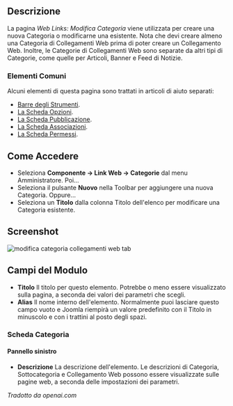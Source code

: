 <!-- Filename: Help4.x:Components_Weblinks_Categories_Edit / Display title: Link Web: Modifica Categoria  -->

## Descrizione

La pagina *Web Links: Modifica Categoria* viene utilizzata per creare una nuova Categoria o modificarne una esistente. Nota che devi creare almeno una Categoria di Collegamenti Web prima di poter creare un Collegamento Web. Inoltre, le Categorie di Collegamenti Web sono separate da altri tipi di Categorie, come quelle per Articoli, Banner e Feed di Notizie.

### Elementi Comuni

Alcuni elementi di questa pagina sono trattati in articoli di aiuto separati:

* [Barre degli Strumenti](jdocmanual?article=help/common-elements/toolbars).
* [La Scheda Opzioni](jdocmanual?article=help/common-elements/edit-category-options).
* [La Scheda Pubblicazione](jdocmanual?article=help/common-elements/edit-publishing).
* [La Scheda Associazioni](jdocmanual?article=help/common-elements/edit-associations).
* [La Scheda Permessi](jdocmanual?article=help/common-elements/edit-permissions).

## Come Accedere

- Seleziona **Componente → Link Web → Categorie** dal
  menu Amministratore. Poi...
- Seleziona il pulsante **Nuovo** nella Toolbar per aggiungere una nuova Categoria. Oppure...
- Seleziona un **Titolo** dalla colonna Titolo dell'elenco per modificare una Categoria esistente.

## Screenshot

![modifica categoria collegamenti web tab](../../../it/images/weblinks/web-links-edit-category-category-tab.png)

## Campi del Modulo

- **Titolo** Il titolo per questo elemento. Potrebbe o meno essere visualizzato
  sulla pagina, a seconda dei valori dei parametri che scegli.
- **Alias** Il nome interno dell'elemento. Normalmente puoi lasciare questo
  campo vuoto e Joomla riempirà un valore predefinito con il Titolo in minuscolo
  e con i trattini al posto degli spazi.

### Scheda Categoria

#### Pannello sinistro

- **Descrizione** La descrizione dell'elemento. Le descrizioni di Categoria,
  Sottocategoria e Collegamento Web possono essere visualizzate sulle pagine
  web, a seconda delle impostazioni dei parametri.

*Tradotto da openai.com*

